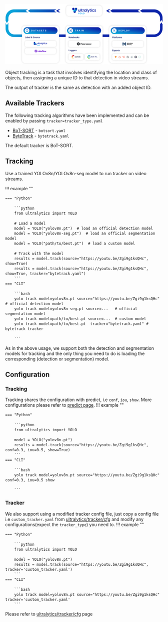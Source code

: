<img width="1024" src="https://github.com/ultralytics/assets/raw/main/yolov8/banner-integrations.png">

Object tracking is a task that involves identifying the location and class of objects, then assigning a unique ID to
that detection in video streams.

The output of tracker is the same as detection with an added object ID.

## Available Trackers

The following tracking algorithms have been implemented and can be enabled by passing `tracker=tracker_type.yaml`

* [BoT-SORT](https://github.com/NirAharon/BoT-SORT) - `botsort.yaml`
* [ByteTrack](https://github.com/ifzhang/ByteTrack) - `bytetrack.yaml`

The default tracker is BoT-SORT.

## Tracking

Use a trained YOLOv8n/YOLOv8n-seg model to run tracker on video streams.

!!! example ""

    === "Python"
    
        ```python
        from ultralytics import YOLO
        
        # Load a model
        model = YOLO("yolov8n.pt")  # load an official detection model
        model = YOLO("yolov8n-seg.pt")  # load an official segmentation model
        model = YOLO("path/to/best.pt")  # load a custom model
        
        # Track with the model
        results = model.track(source="https://youtu.be/Zgi9g1ksQHc", show=True) 
        results = model.track(source="https://youtu.be/Zgi9g1ksQHc", show=True, tracker="bytetrack.yaml") 
        ```
    === "CLI"
    
        ```bash
        yolo track model=yolov8n.pt source="https://youtu.be/Zgi9g1ksQHc"  # official detection model
        yolo track model=yolov8n-seg.pt source=...   # official segmentation model
        yolo track model=path/to/best.pt source=...  # custom model
        yolo track model=path/to/best.pt  tracker="bytetrack.yaml" # bytetrack tracker

        ```

As in the above usage, we support both the detection and segmentation models for tracking and the only thing you need to
do is loading the corresponding (detection or segmentation) model.

## Configuration

### Tracking

Tracking shares the configuration with predict, i.e `conf`, `iou`, `show`. More configurations please refer
to [predict page](https://docs.ultralytics.com/cfg/#prediction).
!!! example ""

    === "Python"
    
        ```python
        from ultralytics import YOLO
        
        model = YOLO("yolov8n.pt")
        results = model.track(source="https://youtu.be/Zgi9g1ksQHc", conf=0.3, iou=0.5, show=True) 
        ```
    === "CLI"
    
        ```bash
        yolo track model=yolov8n.pt source="https://youtu.be/Zgi9g1ksQHc" conf=0.3, iou=0.5 show

        ```

### Tracker

We also support using a modified tracker config file, just copy a config file i.e `custom_tracker.yaml`
from [ultralytics/tracker/cfg](https://github.com/FCBTYOLO/ultralytics/tree/main/ultralytics/tracker/cfg) and modify
any configurations(expect the `tracker_type`) you need to.
!!! example ""

    === "Python"
    
        ```python
        from ultralytics import YOLO
        
        model = YOLO("yolov8n.pt")
        results = model.track(source="https://youtu.be/Zgi9g1ksQHc", tracker='custom_tracker.yaml') 
        ```
    === "CLI"
    
        ```bash
        yolo track model=yolov8n.pt source="https://youtu.be/Zgi9g1ksQHc" tracker='custom_tracker.yaml'
        ```

Please refer to [ultralytics/tracker/cfg](https://github.com/FCBTYOLO/ultralytics/tree/main/ultralytics/tracker/cfg)
page

